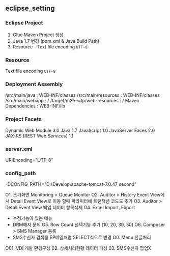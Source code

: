 ## eclipse_setting
### Eclipse Project
1. Glue Maven Project 생성
2. Java 1.7 변경 (pom.xml & Java Build Path)
3. Resource - Text file encoding `UTF-8`

### Resource
Text file encoding `UTF-8`

### Deployment Assembly
/src/main/java : WEB-INF/classes
/src/main/resources : WEB-INF/classes
/src/main/webapp : /
/target/m2e-wtp/web-resources : /
Maven Dependencies : WEB-INF/lib

### Project Facets
Dynamic Web Module 3.0
Java 1.7
JavaScript 1.0
JavaServer Faces 2.0
JAX-RS (REST Web Services) 1.1

### server.xml
URIEncoding="UTF-8"

### config_path
-DCONFIG_PATH="D:\Develop\apache-tomcat-7.0.47_second"


O1. 초기화면 Monitoring > Queue Monitor
O2. Auditor > History Event View에서 Detail Event View로 이동 할때 파라미터에 트랜잭션 코드도 추가
O3. Auditor > Detail Event View 백업 데이터 항목삭제
O4. Excel Import, Export
 - 수정기능이 있는 메뉴
 - DRM해지 문의
O5. Row Count 선택기능 추가 (10, 20, 30, 50)
O6. Composer > SMS Manager 등록
 - SMS수신자 검색을 EP메일처럼 SELECT식으로 변경
O0. Menu 한글처리




O01. VDI 개발 환경구성 
02. 상세처리현황 데이터 파싱
03. SMS수신자 팝업X